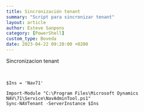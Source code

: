```yaml
---
title: Sincronización tenant
summary: "Script para sincronizar tenant"
layout: article
author: Esteve Sanpons
category: [PowerShell]
custom_type: Boveda
date: 2023-04-22 09:20:00 +0200
---
```


Sincronizacion tenant

<br>

```
$Ins = 'Nav71'

Import-Module "C:\Program Files\Microsoft Dynamics NAV\71\Service\NavAdminTool.ps1"
Sync-NAVTenant -ServerInstance $Ins


```
